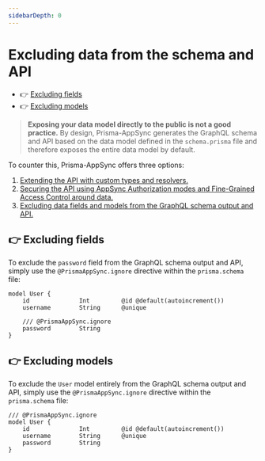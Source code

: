```yaml
---
sidebarDepth: 0
---
```


# Excluding data from the schema and API

- 👉 [Excluding fields](#👉-excluding-fields)
- 👉 [Excluding models](#👉-excluding-models)

> **Exposing your data model directly to the public is not a good practice.** By design, Prisma-AppSync generates the GraphQL schema and API based on the data model defined in the `schema.prisma` file and therefore exposes the entire data model by default.

To counter this, Prisma-AppSync offers three options:

1. [Extending the API with custom types and resolvers.](/guides/extending-api.html)
2. [Securing the API using AppSync Authorization modes and Fine-Grained Access Control around data.](/guides/securing-api.html)
3. [Excluding data fields and models from the GraphQL schema output and API.](#👉-excluding-fields)

## 👉 Excluding fields

To exclude the `password` field from the GraphQL schema output and API, simply use the `@PrismaAppSync.ignore` directive within the `prisma.schema` file:

```graphql{5}
model User {
    id              Int         @id @default(autoincrement())
    username        String      @unique

    /// @PrismaAppSync.ignore
    password        String
}
```

## 👉 Excluding models

To exclude the `User` model entirely from the GraphQL schema output and API, simply use the `@PrismaAppSync.ignore` directive within the `prisma.schema` file:

```graphql{1}
/// @PrismaAppSync.ignore
model User {
    id              Int         @id @default(autoincrement())
    username        String      @unique
    password        String
}
```
